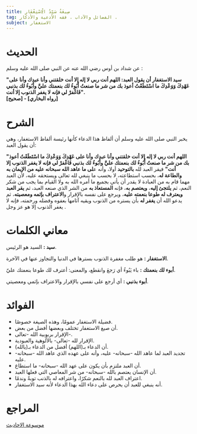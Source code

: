 ```yaml
---
title: صِيغَةُ سَيِّدُ الْاِسْتِغْفَارِ
tag: الفضائل والآداب . فقه الأدعية والأذكار .
subject: الاستغفار
---
```


# الحديث

<Box>

  عن شداد بن أوس رضي الله عنه عن النبي صلى الله عليه وسلم :

  **"سيد الاستغفار أن يقول العبد: 
  اللهم أنت ربي لا إله إلا أنت خلقتني وأنا عبدك وأنا على عَهْدِكَ وَوَعْدِكَ ما اسْتَطَعْتُ أعوذ بك من شر ما صنعتُ أَبُوءُ لك بنعمتك عليَّ وأَبُوءُ لك بذنبي فَاغْفرْ لي فإنه لا يغفر الذنوب إلا أنت".  
  [صحيح] - [رواه البخاري]**

</Box>

# الشرح

<Box>

  يخبر النبي صلى الله عليه وسلم أن ألفاظ هذا الدعاء كأنها رئيسة ألفاظ الاستغفار، وهي أن يقول العبد:

**"اللهم أنت ربي لا إله إلا أنت خلقتني وأنا عبدك وأنا على عَهْدِكَ وَوَعْدِكَ ما اسْتَطَعْتُ أعوذ بك من شر ما صنعتُ أَبُوءُ لك بنعمتك عليَّ وأَبُوءُ لك بذنبي فَاغْفرْ لي فإنه لا يغفر الذنوب إلا أنت"** فيقر العبد لله **بالتوحيد** أولا، وأنه ع**لى ما عاهد الله سبحانه عليه من الإيمان به والطاعة له**، بحسب استطاعته، لا بحسب ما ينبغي لله تعالى ويستحقه عليه، لأن العبد مهما قام به من العبادة لا يقدر أن يأتي بجميع ما أمره الله به ولا القيام بما يجب من شكر النعم، ثم **يلتجئ إليه**، **ويعتصم به**، فإنه **المستعاذ به** من الشر الذي صنعه العبد، ثم **يقر العبد ويعترف له طوعا بنعمته عليه**، ويرجع على نفسه بالإقرار و**الاعتراف بإثمه ومعصيته**، ثم يدعو الله أن **يغفر له** بأن يستره من الذنوب ويقيه آثامها بعفوه وفضله ورحمته، فإنه لا يغفر الذنوب إلا هو عز وجل . 

</Box>

# معاني الكلمات

<Box>

  **سيد :** السيد هو الرئيس.

**الاستغفار :**  هو طلب مغفرة الذنوب بسترها في الدنيا والتجاوز عنها في الآخرة.

**أبوء لك بنعمتك :** باء يَبُوءُ أي رَجعَ وانقطع، والمعنى: أعترف لك طوعا بنعمتك عليّ.

**أبوء بذنبي :** أي أرجع على نفسي بالإقرار والاعتراف بإثمي ومعصيتي. 

</Box>

# الفوائد

<Box>

  * فضيلة الاستغفار عمومًا، وهذه الصيغة خصوصًا. 
* أن صيغ الاستغفار تختلف وبعضها أفضل من بعض. 
* الإقرار بربوبية الله -تعالى-. 
* الإقرار لله -تعالى- بالألوهية والعبودية. 
* أن الدعاء بـ(اللهم) أفضل من الدعاء بـ(يالله). 
* تجديد العبد لما عاهد الله -سبحانه- عليه، وأنه على عهده الذي عاهد الله -سبحانه- عليه. 
* أن العبد ملتزم بأن يكون على عهد الله -سبحانه- ما استطاع. 
* أن الإنسان يعتصم بالله -سبحانه- من شر المعاصي التي فعلها العبد. 
* اعتراف العبد لله بالنعم شكرًا، واعترافه له بالذنب توبةً وندمًا. 
* أنه ينبغي للعبد أن يحرص على دعاء الله بهذا الدعاء لأنه سيد الاستغفار. 

</Box>

# المراجع

<Sources>

   [موسوعة الاحاديث](https://hadeethenc.com/ar/browse/hadith/5503#:~:text=%D8%A7%D9%84%D9%84%D9%87%D9%85%20%D8%A7%D9%86%D8%AA%20%D8%B1%D8%A8%D9%8A)
   
</Sources>